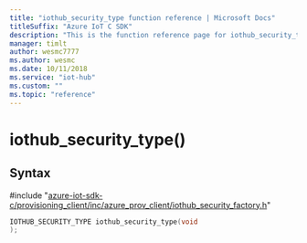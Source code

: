 ```yaml
---                             
title: "iothub_security_type function reference | Microsoft Docs" 
titleSuffix: "Azure IoT C SDK"            
description: "This is the function reference page for iothub_security_type() in the Azure IoT C SDK. This SDK is used with the Azure IoT Hub and Azure IoT Hub Device Provisioning Service"            
manager: timlt                 
author: wesmc7777              
ms.author: wesmc               
ms.date: 10/11/2018                    
ms.service: "iot-hub"             
ms.custom: ""                
ms.topic: "reference"        
---                            
```


# iothub_security_type()

## Syntax

\#include "[azure-iot-sdk-c/provisioning_client/inc/azure_prov_client/iothub_security_factory.h](../iothub-security-factory-h.md)"  
```C
IOTHUB_SECURITY_TYPE iothub_security_type(void
);
```

